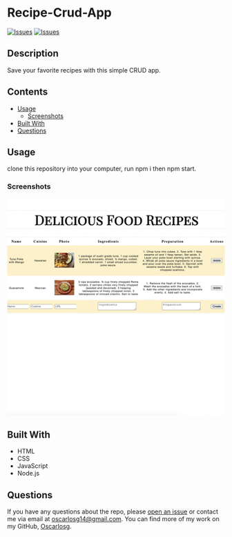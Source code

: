 # Recipe-Crud-App
[![Issues](https://img.shields.io/github/issues/Oscarlosg/Recipe-Crud-App)](https://github.com/Oscarlosg/Recipe-Crud-App/issues) [![Issues](https://img.shields.io/github/contributors/Oscarlosg/Recipe-Crud-App)](https://github.com/Oscarlosg/Recipe-Crud-App/graphs/contributors) 
## Description
Save your favorite recipes with this simple CRUD app.
## Contents
* [Usage](#usage)
   * [Screenshots](#screenshots)
* [Built With](#built-with)
* [Questions](#questions)

## Usage
clone this repository into your computer, run npm i then npm start. 
  
### Screenshots
![main screenshot](Assets/recipe-crud.png)


## Built With

* HTML
* CSS
* JavaScript
* Node.js
  
## Questions
If you have any questions about the repo, please [open an issue](https://github.com/Oscarlosg/Recipe-Crud-App/issues) or contact me via email at oscarlosg14@gmail.com. You can find more of my work on my GitHub, [Oscarlosg](https://github.com/Oscarlosg/).
  
